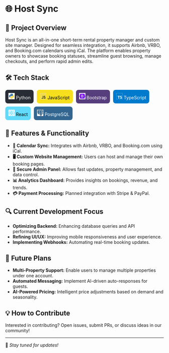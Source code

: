 # 🌐 Host Sync

## 🚀 Project Overview
Host Sync is an all-in-one short-term rental property manager and custom site manager. Designed for seamless integration, it supports Airbnb, VRBO, and Booking.com calendars using iCal. The platform enables property owners to showcase booking statuses, streamline guest browsing, manage checkouts, and perform rapid admin edits.

## 🛠️ Tech Stack
<div style="display: flex; flex-wrap: wrap; gap: 10px;">
  <div style="background: #282c34; padding: 10px; border-radius: 8px; color: white;">
    <img src="https://raw.githubusercontent.com/devicons/devicon/master/icons/python/python-original.svg" width="20"> Python
  </div>
  <div style="background: #f7df1e; padding: 10px; border-radius: 8px; color: black;">
    <img src="https://raw.githubusercontent.com/devicons/devicon/master/icons/javascript/javascript-original.svg" width="20"> JavaScript
  </div>
  <div style="background: #563d7c; padding: 10px; border-radius: 8px; color: white;">
    <img src="https://raw.githubusercontent.com/devicons/devicon/master/icons/bootstrap/bootstrap-original.svg" width="20"> Bootstrap
  </div>
  <div style="background: #007acc; padding: 10px; border-radius: 8px; color: white;">
    <img src="https://raw.githubusercontent.com/devicons/devicon/master/icons/typescript/typescript-original.svg" width="20"> TypeScript
  </div>
  <div style="background: #61dafb; padding: 10px; border-radius: 8px; color: black;">
    <img src="https://raw.githubusercontent.com/devicons/devicon/master/icons/react/react-original.svg" width="20"> React
  </div>
  <div style="background: #326690; padding: 10px; border-radius: 8px; color: white;">
    <img src="https://raw.githubusercontent.com/devicons/devicon/master/icons/postgresql/postgresql-original.svg" width="20"> PostgreSQL
  </div>
</div>

## 🔧 Features & Functionality
- **📅 Calendar Sync:** Integrates with Airbnb, VRBO, and Booking.com using iCal.
- **🖥️ Custom Website Management:** Users can host and manage their own booking pages.
- **🔐 Secure Admin Panel:** Allows fast updates, property management, and data control.
- **📊 Analytics Dashboard:** Provides insights on bookings, revenue, and trends.
- **💳 Payment Processing:** Planned integration with Stripe & PayPal.

## 🔍 Current Development Focus
- **Optimizing Backend:** Enhancing database queries and API performance.
- **Refining UI/UX:** Improving mobile responsiveness and user experience.
- **Implementing Webhooks:** Automating real-time booking updates.

## 🚀 Future Plans
- **Multi-Property Support:** Enable users to manage multiple properties under one account.
- **Automated Messaging:** Implement AI-driven auto-responses for guests.
- **AI-Powered Pricing:** Intelligent price adjustments based on demand and seasonality.

## 💡 How to Contribute
Interested in contributing? Open issues, submit PRs, or discuss ideas in our community!

---
🌟 _Stay tuned for updates!_
